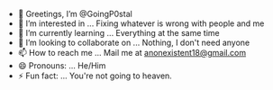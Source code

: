 - 👋 Greetings, I’m @GoingP0stal
- 👀 I’m interested in ... Fixing whatever is wrong with people and me
- 🌱 I’m currently learning ... Everything at the same time
- 💞️ I’m looking to collaborate on ... Nothing, I don't need anyone
- 📫 How to reach me ... Mail me at anonexistent18@gmail.com
- 😄 Pronouns: ... He/Him
- ⚡ Fun fact: ... You're not going to heaven.

<!---
GoingP0stal/GoingP0stal is a ✨ special ✨ repository because its `README.md` (this file) appears on your GitHub profile.
You can click the Preview link to take a look at your changes.
--->
